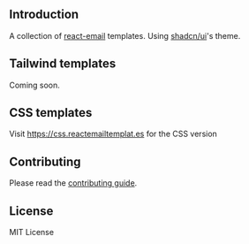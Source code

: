 ## Introduction

A collection of [react-email](https://github.com/resend/react-email) templates. Using [shadcn/ui](https://github.com/shadcn-ui/ui)'s theme.

## Tailwind templates

Coming soon.

## CSS templates

Visit https://css.reactemailtemplat.es for the CSS version

## Contributing

Please read the [contributing guide](https://github.com/fernandes77/react-email-templates/blob/main/CONTRIBUTING.md).

## License

MIT License

